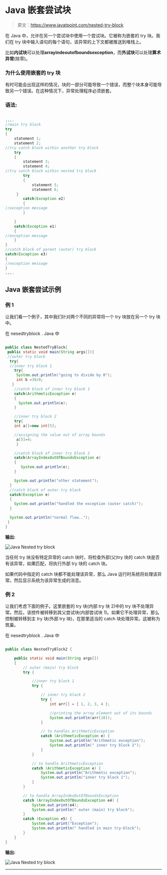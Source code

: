 # Java 嵌套尝试块

> 原文：<https://www.javatpoint.com/nested-try-block>

在 Java 中，允许在另一个尝试块中使用一个尝试块。它被称为嵌套的 try 块。我们在 try 块中输入语句的每个语句，该异常的上下文都被推送到堆栈上。

比如**内试块**可以处理**arrayindeoutofboundsexception**，而**外试块**可以处理**算术异常**(除零)。

### 为什么使用嵌套的 try 块

有时可能会出现这样的情况，块的一部分可能导致一个错误，而整个块本身可能导致另一个错误。在这种情况下，异常处理程序必须嵌套。

### 语法:

```java

....  
//main try block
try  
{  
    statement 1;  
    statement 2;  
//try catch block within another try block
    try  
    {  
        statement 3;  
        statement 4;  
//try catch block within nested try block
    	try  
    	{  
        	statement 5;  
        	statement 6;  
   	 }  
    	catch(Exception e2)  
    	{  
//exception message
    	}  

    }  
    catch(Exception e1)  
    {  
//exception message
    }  
}  
//catch block of parent (outer) try block
catch(Exception e3)  
{  
//exception message
}  
.... 

```

## Java 嵌套尝试示例

### 例 1

让我们看一个例子，其中我们针对两个不同的异常将一个 try 块放在另一个 try 块中。

在 nesedtryblock . Java 中

```java

public class NestedTryBlock{  
 public static void main(String args[]){ 
 //outer try block 
  try{  
  //inner try block 1
    try{  
     System.out.println("going to divide by 0");  
     int b =39/0;  
   }
    //catch block of inner try block 1
    catch(ArithmeticException e)
    {
      System.out.println(e);
    }  

    //inner try block 2
    try{  
    int a[]=new int[5];  

    //assigning the value out of array bounds
     a[5]=4;  
     }

    //catch block of inner try block 2
    catch(ArrayIndexOutOfBoundsException e)
    {
       System.out.println(e);
    }  

    System.out.println("other statement");  
  }
  //catch block of outer try block
  catch(Exception e)
  {
    System.out.println("handled the exception (outer catch)");
  }  

  System.out.println("normal flow..");  
 }  
}

```

**输出:**

![Java Nested try block](../img/f12eb2ede3a24e4be21cda95b2af6684.png)

当任何 try 块没有特定异常的 catch 块时，将检查外部(父)try 块的 catch 块是否有该异常，如果匹配，将执行外部 try 块的 catch 块。

如果代码中指定的 catch 块都不能处理该异常，那么 Java 运行时系统将处理该异常。然后显示系统为该异常生成的消息。

### 例 2

让我们考虑下面的例子。这里嵌套的 try 块(内部 try 块 2)中的 try 块不处理异常。然后，该控件被转移到其父尝试块(内部尝试块 1)。如果它不处理异常，那么控制被转移到主 try 块(外部 try 块)，在那里适当的 catch 块处理异常。这被称为筑巢。

在 nesedtryblock . Java 中

```java

public class NestedTryBlock2 {

    public static void main(String args[])
    {
        // outer (main) try block
        try {

            //inner try block 1 
            try {

                // inner try block 2
                try {
                    int arr[] = { 1, 2, 3, 4 };

                    //printing the array element out of its bounds
                    System.out.println(arr[10]);
                }

                // to handles ArithmeticException
                catch (ArithmeticException e) {
                    System.out.println("Arithmetic exception");
                    System.out.println(" inner try block 2");
                }
            }

            // to handle ArithmeticException 
            catch (ArithmeticException e) {
                System.out.println("Arithmetic exception");
                System.out.println("inner try block 1");
            }
        }

        // to handle ArrayIndexOutOfBoundsException 
        catch (ArrayIndexOutOfBoundsException e4) {
            System.out.print(e4);
            System.out.println(" outer (main) try block");
        }
        catch (Exception e5) {
            System.out.print("Exception");
            System.out.println(" handled in main try-block");
        }
    }
}

```

**输出:**

![Java Nested try block](../img/755d74339f5813ec30d9a854447ae91e.png)

* * *
